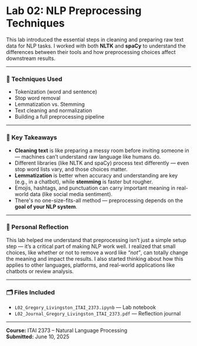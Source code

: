 # Lab 02: NLP Preprocessing Techniques

This lab introduced the essential steps in cleaning and preparing raw text data for NLP tasks. I worked with both **NLTK** and **spaCy** to understand the differences between their tools and how preprocessing choices affect downstream results.

---

### 🔧 Techniques Used
- Tokenization (word and sentence)
- Stop word removal
- Lemmatization vs. Stemming
- Text cleaning and normalization
- Building a full preprocessing pipeline

---

### 🧠 Key Takeaways
- **Cleaning text** is like preparing a messy room before inviting someone in — machines can’t understand raw language like humans do.
- Different libraries (like NLTK and spaCy) process text differently — even stop word lists vary, and those choices matter.
- **Lemmatization** is better when accuracy and understanding are key (e.g., in a chatbot), while **stemming** is faster but rougher.
- Emojis, hashtags, and punctuation can carry important meaning in real-world data (like social media sentiment).
- There's no one-size-fits-all method — preprocessing depends on the **goal of your NLP system**.

---

### 💬 Personal Reflection
This lab helped me understand that preprocessing isn’t just a simple setup step — it’s a critical part of making NLP work well. I realized that small choices, like whether or not to remove a word like *“not”*, can totally change the meaning and impact the results. I also started thinking about how this applies to other languages, platforms, and real-world applications like chatbots or review analysis.

---

### 🗂 Files Included
- `L02_Gregory_Livingston_ITAI_2373.ipynb` — Lab notebook
- `L02_Journal_Gregory_Livingston_ITAI_2373.pdf` — Reflection journal

---

**Course:** ITAI 2373 – Natural Language Processing   
**Submitted:** June 10, 2025
